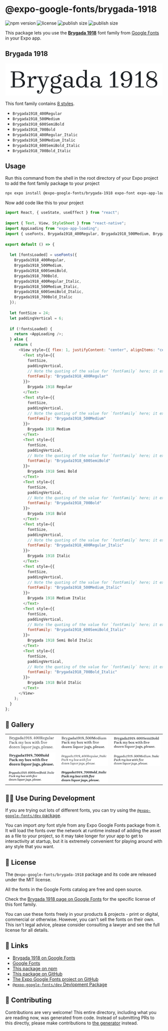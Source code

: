 # @expo-google-fonts/brygada-1918

![npm version](https://flat.badgen.net/npm/v/@expo-google-fonts/brygada-1918)
![license](https://flat.badgen.net/github/license/expo/google-fonts)
![publish size](https://flat.badgen.net/packagephobia/install/@expo-google-fonts/brygada-1918)
![publish size](https://flat.badgen.net/packagephobia/publish/@expo-google-fonts/brygada-1918)

This package lets you use the [**Brygada 1918**](https://fonts.google.com/specimen/Brygada+1918) font family from [Google Fonts](https://fonts.google.com/) in your Expo app.

## Brygada 1918

![Brygada 1918](./font-family.png)

This font family contains [8 styles](#-gallery).

- `Brygada1918_400Regular`
- `Brygada1918_500Medium`
- `Brygada1918_600SemiBold`
- `Brygada1918_700Bold`
- `Brygada1918_400Regular_Italic`
- `Brygada1918_500Medium_Italic`
- `Brygada1918_600SemiBold_Italic`
- `Brygada1918_700Bold_Italic`

## Usage

Run this command from the shell in the root directory of your Expo project to add the font family package to your project

```sh
npx expo install @expo-google-fonts/brygada-1918 expo-font expo-app-loading
```

Now add code like this to your project

```js
import React, { useState, useEffect } from "react";

import { Text, View, StyleSheet } from "react-native";
import AppLoading from "expo-app-loading";
import { useFonts, Brygada1918_400Regular, Brygada1918_500Medium, Brygada1918_600SemiBold, Brygada1918_700Bold, Brygada1918_400Regular_Italic, Brygada1918_500Medium_Italic, Brygada1918_600SemiBold_Italic, Brygada1918_700Bold_Italic } from '@expo-google-fonts/brygada-1918';

export default () => {

  let [fontsLoaded] = useFonts({
    Brygada1918_400Regular, 
    Brygada1918_500Medium, 
    Brygada1918_600SemiBold, 
    Brygada1918_700Bold, 
    Brygada1918_400Regular_Italic, 
    Brygada1918_500Medium_Italic, 
    Brygada1918_600SemiBold_Italic, 
    Brygada1918_700Bold_Italic
  });

  let fontSize = 24;
  let paddingVertical = 6;

  if (!fontsLoaded) {
    return <AppLoading />;
  } else {
    return (
      <View style={{ flex: 1, justifyContent: "center", alignItems: "center" }}>
        <Text style={{
          fontSize,
          paddingVertical,
          // Note the quoting of the value for `fontFamily` here; it expects a string!
          fontFamily: "Brygada1918_400Regular"
        }}>
          Brygada 1918 Regular
        </Text>
        <Text style={{
          fontSize,
          paddingVertical,
          // Note the quoting of the value for `fontFamily` here; it expects a string!
          fontFamily: "Brygada1918_500Medium"
        }}>
          Brygada 1918 Medium
        </Text>
        <Text style={{
          fontSize,
          paddingVertical,
          // Note the quoting of the value for `fontFamily` here; it expects a string!
          fontFamily: "Brygada1918_600SemiBold"
        }}>
          Brygada 1918 Semi Bold
        </Text>
        <Text style={{
          fontSize,
          paddingVertical,
          // Note the quoting of the value for `fontFamily` here; it expects a string!
          fontFamily: "Brygada1918_700Bold"
        }}>
          Brygada 1918 Bold
        </Text>
        <Text style={{
          fontSize,
          paddingVertical,
          // Note the quoting of the value for `fontFamily` here; it expects a string!
          fontFamily: "Brygada1918_400Regular_Italic"
        }}>
          Brygada 1918 Italic
        </Text>
        <Text style={{
          fontSize,
          paddingVertical,
          // Note the quoting of the value for `fontFamily` here; it expects a string!
          fontFamily: "Brygada1918_500Medium_Italic"
        }}>
          Brygada 1918 Medium Italic
        </Text>
        <Text style={{
          fontSize,
          paddingVertical,
          // Note the quoting of the value for `fontFamily` here; it expects a string!
          fontFamily: "Brygada1918_600SemiBold_Italic"
        }}>
          Brygada 1918 Semi Bold Italic
        </Text>
        <Text style={{
          fontSize,
          paddingVertical,
          // Note the quoting of the value for `fontFamily` here; it expects a string!
          fontFamily: "Brygada1918_700Bold_Italic"
        }}>
          Brygada 1918 Bold Italic
        </Text>
      </View>
    );
  }
};
```

## 🔡 Gallery


||||
|-|-|-|
|![Brygada1918_400Regular](./Brygada1918_400Regular.ttf.png)|![Brygada1918_500Medium](./Brygada1918_500Medium.ttf.png)|![Brygada1918_600SemiBold](./Brygada1918_600SemiBold.ttf.png)||
|![Brygada1918_700Bold](./Brygada1918_700Bold.ttf.png)|![Brygada1918_400Regular_Italic](./Brygada1918_400Regular_Italic.ttf.png)|![Brygada1918_500Medium_Italic](./Brygada1918_500Medium_Italic.ttf.png)||
|![Brygada1918_600SemiBold_Italic](./Brygada1918_600SemiBold_Italic.ttf.png)|![Brygada1918_700Bold_Italic](./Brygada1918_700Bold_Italic.ttf.png)|||


## 👩‍💻 Use During Development

If you are trying out lots of different fonts, you can try using the [`@expo-google-fonts/dev` package](https://github.com/expo/google-fonts/tree/master/font-packages/dev#readme).

You can import _any_ font style from any Expo Google Fonts package from it. It will load the fonts over the network at runtime instead of adding the asset as a file to your project, so it may take longer for your app to get to interactivity at startup, but it is extremely convenient for playing around with any style that you want.


## 📖 License

The `@expo-google-fonts/brygada-1918` package and its code are released under the MIT license.

All the fonts in the Google Fonts catalog are free and open source.

Check the [Brygada 1918 page on Google Fonts](https://fonts.google.com/specimen/Brygada+1918) for the specific license of this font family.

You can use these fonts freely in your products & projects - print or digital, commercial or otherwise. However, you can't sell the fonts on their own. This isn't legal advice, please consider consulting a lawyer and see the full license for all details.

## 🔗 Links

- [Brygada 1918 on Google Fonts](https://fonts.google.com/specimen/Brygada+1918)
- [Google Fonts](https://fonts.google.com/)
- [This package on npm](https://www.npmjs.com/package/@expo-google-fonts/brygada-1918)
- [This package on GitHub](https://github.com/expo/google-fonts/tree/master/font-packages/brygada-1918)
- [The Expo Google Fonts project on GitHub](https://github.com/expo/google-fonts)
- [`@expo-google-fonts/dev` Devlopment Package](https://github.com/expo/google-fonts/tree/master/font-packages/dev)

## 🤝 Contributing

Contributions are very welcome! This entire directory, including what you are reading now, was generated from code. Instead of submitting PRs to this directly, please make contributions to [the generator](https://github.com/expo/google-fonts/tree/master/packages/generator) instead.
